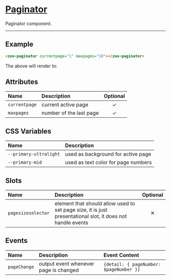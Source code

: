 # [Paginator](#paginator)

Paginator component.

***

## Example

```HTML
<zoo-paginator currentpage="1" maxpages="10"></zoo-paginator>
```

The above will render to:

<zoo-paginator currentpage="1" maxpages="10"></zoo-paginator>

## Attributes

| **Name**      | **Description**         | **Optional** |
| :------------ | :---------------------- | :----------: |
| `currentpage` | current active page     |   &#10003;   |
| `maxpages`    | number of the last page |   &#10003;   |

## CSS Variables

| **Name**               | **Description**                     |
| :--------------------- | :---------------------------------- |
| `--primary-ultralight` | used as background for active page  |
| `--primary-mid`        | used as text color for page numbers |

## Slots

| **Name**           | **Description**                                                                                            | **Optional** |
| :----------------- | :--------------------------------------------------------------------------------------------------------- | :----------: |
| `pagesizeselector` | element that should allow used to set page size, it is just presentational slot, it does not handle events |   &#10005;   |

## Events

| **Name**     | **Description**                       | **Event Content**                       |
| :----------- | :------------------------------------ | :-------------------------------------- |
| `pageChange` | output event whenever page is changed | `{detail: { pageNumber: $pageNumber }}` |
